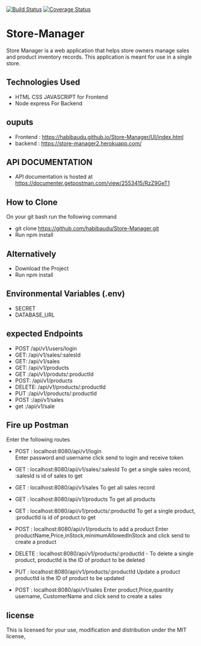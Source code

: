 [![Build Status](https://travis-ci.org/habibaudu/Store-Manager.svg?branch=ch-Test-161608110)](https://travis-ci.org/habibaudu/Store-Manager)   [![Coverage Status](https://coveralls.io/repos/github/habibaudu/Store-Manager/badge.svg?branch=ch-remove_uuid-improveTest-161750118)](https://coveralls.io/github/habibaudu/Store-Manager?branch=ch-remove_uuid-improveTest-161750118)




# Store-Manager
Store Manager is a web application that helps store owners manage sales and product inventory records. This application is meant for use in a single store.

## Technologies Used


   - HTML CSS JAVASCRIPT for Frontend  
   - Node express For Backend


## ouputs

  - Frontend : https://habibaudu.github.io/Store-Manager/UI/index.html
  - backend : https://store-manager2.herokuapp.com/

## API DOCUMENTATION
   -  API documentation is hosted at https://documenter.getpostman.com/view/2553415/RzZ9GeT1
   

## How to Clone
On your git bash run the following command
   - git clone https://github.com/habibaudu/Store-Manager.git
   - Run  npm install

## Alternatively
   - Download the Project
   - Run  npm install 

## Environmental Variables (.env)
- SECRET
- DATABASE_URL

## expected Endpoints
  - POST /api/v1/users/login
  - GET: /api/v1/sales/:salesId
  - GET: /api/v1/sales
  - GET: /api/v1/products
  - GET :/api/v1/produts/:productId
  - POST: /api/v1/products
  - DELETE: /api/v1/products/:productId
  - PUT :/api/v1/products/:productId
  - POST :/api/v1/sales
  - get :/api/v1/sale

## Fire up Postman
  Enter the following routes
  - POST : localhost:8080/api/v1/login  
        Enter password and username click send to login and receive token

  - GET : localhost:8080/api/v1/sales/:salesId 
        To get a single sales record, :salesId is id of sales to get

  - GET : localhost:8080/api/v1/sales 
        To get all sales record 

  - GET : localhost:8080/api/v1/products
        To get all products

  - GET : localhost:8080/api/v1/products/:productId
        To get a single product, :productId is id of product to get

  - POST : localhost:8080/api/v1/products  to add a product
         Enter productName,Price,inStock,minimumAllowedInStock and click send to create a product 

  - DELETE : localhost:8080/api/v1/products/:productId
         - To delete a single product, productId is the ID of product to be deleted

  - PUT : localhost:8080/api/v1/products/:productId
        Update a product  productId is the ID of product to be updated

  - POST : localhost:8080/api/v1/sales 
      Enter product,Price,quantity  username, CustomerName and click send to create a sales  
        

 
## license 
This is licensed for your use, modification and distribution under the MIT license,